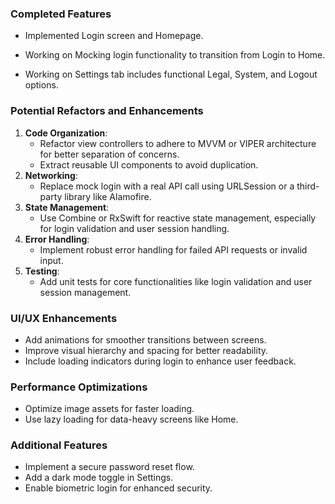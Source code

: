 ### Completed Features
- Implemented Login screen and Homepage.

- Working on Mocking login functionality to transition from Login to Home.
- Working on Settings tab includes functional Legal, System, and Logout options.

### Potential Refactors and Enhancements
1. **Code Organization**:
   - Refactor view controllers to adhere to MVVM or VIPER architecture for better separation of concerns.
   - Extract reusable UI components to avoid duplication.
2. **Networking**:
   - Replace mock login with a real API call using URLSession or a third-party library like Alamofire.
3. **State Management**:
   - Use Combine or RxSwift for reactive state management, especially for login validation and user session handling.
4. **Error Handling**:
   - Implement robust error handling for failed API requests or invalid input.
5. **Testing**:
   - Add unit tests for core functionalities like login validation and user session management.


### UI/UX Enhancements
- Add animations for smoother transitions between screens.
- Improve visual hierarchy and spacing for better readability.
- Include loading indicators during login to enhance user feedback.


### Performance Optimizations
- Optimize image assets for faster loading.
- Use lazy loading for data-heavy screens like Home.


### Additional Features
- Implement a secure password reset flow.
- Add a dark mode toggle in Settings.
- Enable biometric login for enhanced security.
